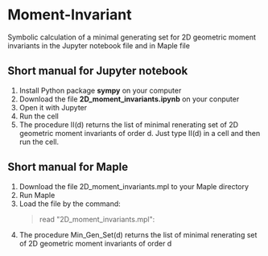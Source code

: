 # Moment-Invariant
Symbolic calculation of a minimal generating set for 2D geometric moment invariants in the  Jupyter notebook file and in Maple file

## Short manual for  Jupyter notebook
 1. Install Python package **sympy** on your computer
 2. Download the file **2D_moment_invariants.ipynb** on your conputer 
 3. Open it with Jupyter
 4. Run the cell 
 5. The procedure II(d) returns the list of minimal renerating set of 2D geometric moment invariants of order d.  Just type II(d) in a cell and then  run the cell.

 


##  Short manual for Maple
1. Download the file 2D_moment_invariants.mpl  to your Maple directory
2. Run Maple
3. Load the file by the command:
   > read "2D_moment_invariants.mpl":
4. The procedure  Min_Gen_Set(d) returns the list of minimal renerating set of 2D geometric moment invariants of order d
